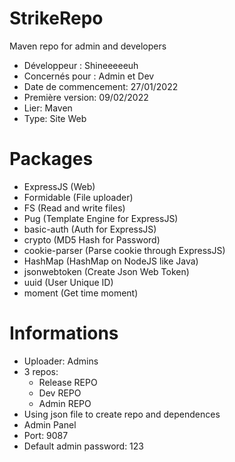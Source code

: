 # StrikeRepo
Maven repo for admin and developers

- Développeur : Shineeeeeuh
- Concernés pour : Admin et Dev
- Date de commencement: 27/01/2022
- Première version: 09/02/2022
- Lier: Maven
- Type: Site Web

# Packages
- ExpressJS (Web)
- Formidable (File uploader)
- FS (Read and write files)
- Pug (Template Engine for ExpressJS)
- basic-auth (Auth for ExpressJS)
- crypto (MD5 Hash for Password)
- cookie-parser (Parse cookie through ExpressJS)
- HashMap (HashMap on NodeJS like Java)
- jsonwebtoken (Create Json Web Token)
- uuid (User Unique ID)
- moment (Get time moment)

# Informations
- Uploader: Admins
- 3 repos:
    - Release REPO
    - Dev REPO
    - Admin REPO
- Using json file to create repo and dependences
- Admin Panel
- Port: 9087
- Default admin password: 123